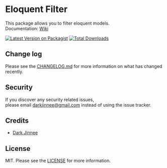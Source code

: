 # Eloquent Filter
This package allows you to filter eloquent models.  
Documentation: [Wiki](wiki)

[![Latest Version on Packagist][ico-version]][link-packagist]
[![Total Downloads][ico-downloads]][link-downloads]

## Change log
Please see the [CHANGELOG.md](CHANGELOG.md) for more information on what has changed recently.

## Security
If you discover any security related issues,  
please email darkjinnee@gmail.com instead of using the issue tracker.

## Credits
- [Dark Jinnee][link-author]

## License
MIT. Please see the [LICENSE](LICENSE) for more information.

[ico-version]: https://img.shields.io/packagist/v/darkjinnee/eloquent-filter.svg?style=flat-square
[ico-downloads]: https://img.shields.io/packagist/dt/darkjinnee/eloquent-filter.svg?style=flat-square

[wiki]: https://github.com/darkjinnee/eloquent-filter/wiki
[link-packagist]: https://packagist.org/packages/darkjinnee/eloquent-filter
[link-downloads]: https://packagist.org/packages/darkjinnee/eloquent-filter
[link-author]: https://github.com/darkjinnee

